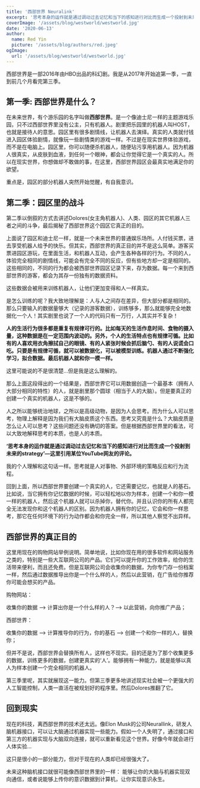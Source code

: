 ```yaml
---
title: '西部世界 Neuralink'
excerpt: '思考本身的运作就是通过调动过去记忆和当下的感知进行对比而生成一个投射到未来的strategy'
coverImage: '/assets/blog/westworld/westworld.jpg'
date: '2020-06-13'
author:
  name: Red Yin
  picture: '/assets/blog/authors/red.jpeg'
ogImage:
  url: '/assets/blog/westworld/westworld.jpg'
---
```


西部世界是一部2016年由HBO出品的科幻剧。我是从2017年开始追第一季，一直到前几个月看完第三季。

## 第一季: 西部世界是什么？

在未来世界，有个游乐园的名字叫做**西部世界**。是一个像迪士尼一样的主题游戏乐园，只不过西部世界里没有公主，只有机器人。剧里把乐园里的机器人叫HOST，也就是接待人的意思。园区里有很多剧情线，让机器人去演绎。真实的人类就付钱进入园区体验剧情，就像玩一些剧情类的游戏一样。不过是在现实世界体验游戏，而不是在电脑上。园区里，你可以随便杀机器人，随便玷污享用机器人。因为机器人很真实，从皮肤到血液，到任何一个眼神，都会让你觉得它是一个真实的人。所以在现实世界，你想做却不敢做的事，在这里，西部世界园区会最真实地满足你的欲望。

重点是，园区的部分机器人突然开始觉醒，有自我意识。

## 第二季：园区里的战斗

第二季以倒叙的方式去讲述Dolores(女主角机器人)、人类、园区的其它机器人三者之间的斗争，最后揭秘了西部世界这个园区它真正的目的。

上面说了园区和迪士尼一样，就是一个未来世界的普通娱乐场所。人付钱买票，进去享受机器人给予的快乐。但其实，西部世界的真正目的并不是这么简单。游客买票进园区游玩，在里面生活，和机器人互动，会产生各种各样的行为。不同的人，体验完全相同的剧情线，可能会有完全不同的反应，但有些地方却一定是相同的。这些相同的，不同的行为都会被西部世界园区记录下来，存为数据。每一个来到西部世界的游客，都会为其存一份独有的数据资料。

这些数据会被用来训练机器人，让他们更加变得和人一样真实。

是怎么训练的呢？我大致地理解是：人与人之间存在差异，但大部分都是相同的。那么只要输入的数据量够大（记录的游客数据），训练够多，那么就能够完全地数据化一个人！其实剧里也说了一个人的代码只有一万行，人其实并不复杂！

**人的生活行为很多都是重复有规律可行的。比如每天的生活作息时间、食物的摄入量，这种数据是在一定范围内波动的。另外，个人的生活特点也有规律可循。比如有的人喜欢用衣角擦拭自己的眼镜、有的人紧张时候会抓后脑勺、有的人说谎会口吃。只要是有规律可循，就可以被数据化，可以被模型训练。机器人通过不断强化学习，拟合数据。最后机器人就和你一模一样。**

这里可能说的不是很清楚…但是我是这么理解的。

那么上面这段得出的一个结果是，西部世界它可以用数据创造一个最基本（拥有人大部分相同的特性）的人，就是剧里那个圆球（相当于人的大脑）。但是要真正的创建一个真实的机器人，这是不够的。

人之所以能够统治地球，之所以是高级动物，是因为人会思考。而为什么人可以思考，物理上解释是因为我们有大脑皮质这个东西。思考又究竟是什么？大脑皮质是怎么让人可以思考？这些问题还没有确切的答案。但是根据西部世界里的看法，可以大致地解释思考的本质，也是人的本质。

**‘思考本身的运作就是通过调动过去记忆和当下的感知进行对比而生成一个投射到未来的strategy’—这里引用某位YouTube网友的评论。**

我的个人理解和这句话一样。思考就是人对事物、外部环境的策略反应和行为流程。

回到上面，所以西部世界要创建一个真实的人，它还需要记忆，也就是人的基石。比如说，当它拥有你记忆数据的时候，可以轻松地以你为样本，创建一个和你一模一样的机器人，然后这个机器人就可以杀掉你，替代你。并且认识你的所有人都完全无法发现你和这个机器人的区别。因为机器人拥有你的记忆，它会和你一样思考，那它在任何环境下的行为动作都会和你完全一样，所以其他人察觉不出异样。

## 西部世界的真正目的

这里用现在的购物网站举例说明。简单地说，比如你现在用的很多软件和网站服务之类的，特别是一些大互联网公司的产品。它们可以提升你的工作效率，给你的生活带来便利，而且还免费。但是互联网公司会收集你的数据，为你专门存一份档案一样，然后通过数据推导出你是一个什么样的人，然后以此营销，在广告给你推荐你可能会想买的产品。

购物网站：

收集你的数据 ——> 计算出你是一个什么样的人？——> 以此营销，向你推广产品；

西部世界：

收集你的数据 ——> 计算推导你的行为，你的基石 ——> 创建一个和你一样的人，替换你；

但并不是说，西部世界会替换所有人，这样也不现实。目的还是为了那个收集更多的数据，训练更多的数据，创建更真实的‘人’。能够拥有一种能力，就是能够以真人为样本创建一个完全相同的机器人。

第三季里呢，其实就展现这一能力。但第三季更多地讲述现实社会被一个更强大的人工智能控制，人类一直活在被规划好的程序里。然后Dolores推翻了它。

## 回到现实

现在的科技，离西部世界的技术还太远。像Elon Musk的公司Neurallink，研发人脑机器接口，可以让大脑通过机器实现一些能力。假如一个人失明了，通过接口和第三方的机器实现与大脑双向连接，就可以重新看见这个世界。好像今年就会进行人体实验…

这只是很小的一部分能力，但对于现在的人类却已经很强大了。

未来这种脑机接口就很可能像西部世界里的一样：
能够让你的大脑与机器实现双向通信，或者说能够上传你的意识数据到计算机，让你实现意识永生。
